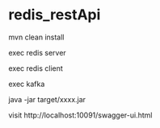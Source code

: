 # redis_restApi

mvn clean install

exec redis server

exec redis client

exec kafka

java -jar target/xxxx.jar

visit http://localhost:10091/swagger-ui.html
